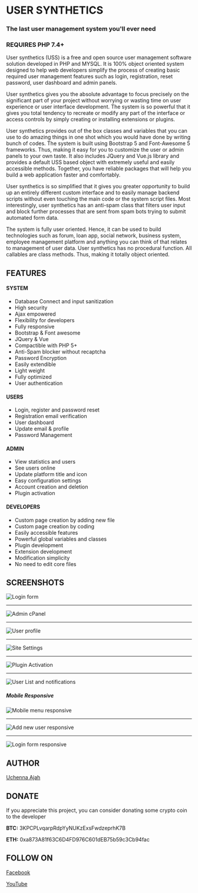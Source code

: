 # USER SYNTHETICS

### The last user management system you'll ever need

### REQUIRES PHP 7.4+

User synthetics (USS) is a free and open source user management software solution developed in PHP and MYSQL. It is 100% object oriented system designed to help web developers simplify the process of creating basic required user management features such as login, registration, reset password, user dashboard and admin panels.

User synthetics gives you the absolute advantage to focus precisely on the significant part of your project without worrying or wasting time on user experience or user interface development. The system is so powerful that it gives you total tendency to recreate or modify any part of the interface or access controls by simply creating or installing extensions or plugins.

User synthetics provides out of the box classes and variables that you can use to do amazing things in one shot which you would have done by writing bunch of codes. The system is built using Bootstrap 5 and Font-Awesome 5 frameworks. Thus, making it easy for you to customize the user or admin panels to your own taste. It also includes JQuery and Vue.js library and provides a default USS based object with extremely useful and easily accessible methods. Together, you have reliable packages that will help you build a web application faster and comfortably.

User synthetics is so simplified that it gives you greater opportunity to build up an entirely different custom interface and to easily manage backend scripts without even touching the main code or the system script files. Most interestingly, user synthetics has an anti-spam class that filters user input and block further processes that are sent from spam bots trying to submit automated form data.

The system is fully user oriented. Hence, it can be used to build technologies such as forum, loan app, social network, business system, employee management platform and anything you can think of that relates to management of user data. User synthetics has no procedural function. All callables are class methods. Thus, making it totally object oriented.

## FEATURES

#### SYSTEM

-	Database Connect and input sanitization
-	High security
-	Ajax empowered
-	Flexibility for developers
-	Fully responsive
-	Bootstrap & Font awesome
-	JQuery & Vue
-	Compactible with PHP 5+
-	Anti-Spam blocker without recaptcha
-	Password Encryption
-	Easily extendible
-	Light weight
-	Fully optimized
-	User authentication

#### USERS

-	Login, register and password reset
-	Registration email verification
-	User dashboard
-	Update email & profile
-	Password Management

#### ADMIN

-	View statistics and users
-	See users online
-	Update platform title and icon
-	Easy configuration settings
-	Account creation and deletion
-	Plugin activation

#### DEVELOPERS

-	Custom page creation by adding new file
-	Custom page creation by coding
-	Easily accessible features
-	Powerful global variables and classes
-	Plugin development
-	Extension development
-	Modification simplicity
-	No need to edit core files

## SCREENSHOTS

![Login form](https://i.imgur.com/dpmPenx.png)

***

![Admin cPanel](https://i.imgur.com/10ivo3t.png)

***

![User profile](https://i.imgur.com/sqajIIU.png)

***

![Site Settings](https://i.imgur.com/vqHk6vt.png)

***

![Plugin Activation](https://i.imgur.com/LVKzXBC.png)

***

![User List and notifications](https://i.imgur.com/1oN9wIk.png)

##### Mobile Responsive

![Mobile menu responsive](https://i.imgur.com/8SyqHOo.png)

***

![Add new user responsive](https://i.imgur.com/Dd45ZBd.png)

***

![Login form responsive](https://i.imgur.com/r4V8Iz4.png)

## AUTHOR

[Uchenna Ajah](https://ucscode.com)

## DONATE

If you appreciate this project, you can consider donating some crypto coin to the developer

**BTC:** 3KPCPLvqarpRdpYyNUKzExsFwdzeprhK7B

**ETH:** 0xa873A81f63C6D4FD976C601dEB75b59c3Cb94fac

## FOLLOW ON

[Facebook](https://facebook.com/ucscode)

[YouTube](https://www.youtube.com/channel/UCPlGBkdI0ydlgAZWoLdmOFg)

